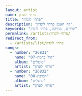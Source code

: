 ```yaml
---
layout: artist
name: פרחי לונדון
title: "פרחי לונדון"
description: "דף האמן פרחי לונדון"
keywords: "שירים, מוזיקה, פרחי לונדון"
permalink: /artists/פרחי-לונדון/
redirect_from:
  - /artists/list/פרחי לונדון
songs:
  - number: "26831"
    name: "07-קול ברמה"
    album: "סינגלים"
    artist: "פרחי לונדון"
  - number: "26832"
    name: "08-רברבין"
    album: "סינגלים"
    artist: "פרחי לונדון"
---
```

